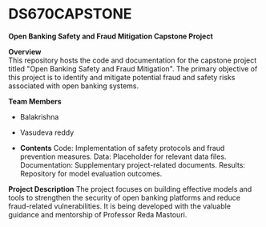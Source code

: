 # DS670CAPSTONE
**Open Banking Safety and Fraud Mitigation Capstone Project**

**Overview**  
This repository hosts the code and documentation for the capstone project titled "Open Banking Safety and Fraud Mitigation". The primary objective of this project is to identify and mitigate potential fraud and safety risks associated with open banking systems.

**Team Members**  
- Balakrishna 
- Vasudeva reddy

- **Contents**
Code: Implementation of safety protocols and fraud prevention measures.
Data: Placeholder for relevant data files.
Documentation: Supplementary project-related documents.
Results: Repository for model evaluation outcomes.  

**Project Description**
The project focuses on building effective models and tools to strengthen the security of open banking platforms and reduce fraud-related vulnerabilities. It is being developed with the valuable guidance and mentorship of Professor Reda Mastouri.
